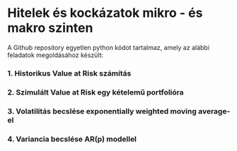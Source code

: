 # Hitelek és kockázatok mikro - és makro szinten
A Github repository egyetlen python kódot tartalmaz, amely az alábbi feladatok megoldásához készült:
### 1. Historikus Value at Risk számítás
### 2. Szimulált Value at Risk egy kételemű portfolióra
### 3. Volatilitás becslése exponentially weighted moving average-el
### 4. Variancia becslése AR(p) modellel

